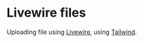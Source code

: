 # Livewire files

Uploading file using [Livewire](https://laravel-livewire.com/), using [Tailwind](https://tailwindui.com/).
